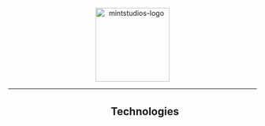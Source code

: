 <p align="center">
  <img src="https://i.imgur.com/v4tuZ6t.png" alt="mintstudios-logo" width="150" />
</p>
<hr style="border: #77F0CB;">

## ㅤㅤ ㅤㅤㅤ ㅤㅤㅤ ㅤㅤTechnologies

